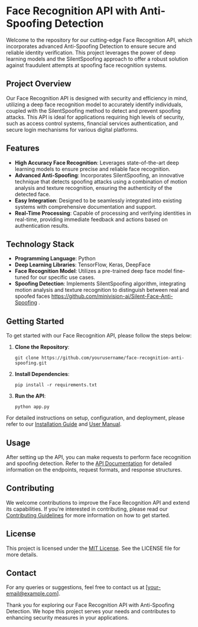 # Face Recognition API with Anti-Spoofing Detection

Welcome to the repository for our cutting-edge Face Recognition API, which incorporates advanced Anti-Spoofing Detection to ensure secure and reliable identity verification. This project leverages the power of deep learning models and the SilentSpoofing approach to offer a robust solution against fraudulent attempts at spoofing face recognition systems.

## Project Overview

Our Face Recognition API is designed with security and efficiency in mind, utilizing a deep face recognition model to accurately identify individuals, coupled with the SilentSpoofing method to detect and prevent spoofing attacks. This API is ideal for applications requiring high levels of security, such as access control systems, financial services authentication, and secure login mechanisms for various digital platforms.

## Features

- **High Accuracy Face Recognition**: Leverages state-of-the-art deep learning models to ensure precise and reliable face recognition.
- **Advanced Anti-Spoofing**: Incorporates SilentSpoofing, an innovative technique that detects spoofing attacks using a combination of motion analysis and texture recognition, ensuring the authenticity of the detected face.
- **Easy Integration**: Designed to be seamlessly integrated into existing systems with comprehensive documentation and support.
- **Real-Time Processing**: Capable of processing and verifying identities in real-time, providing immediate feedback and actions based on authentication results.

## Technology Stack

- **Programming Language**: Python
- **Deep Learning Libraries**: TensorFlow, Keras, DeepFace
- **Face Recognition Model**: Utilizes a pre-trained deep face model fine-tuned for our specific use cases.
- **Spoofing Detection**: Implements SilentSpoofing algorithm, integrating motion analysis and texture recognition to distinguish between real and spoofed faces https://github.com/minivision-ai/Silent-Face-Anti-Spoofing .

## Getting Started

To get started with our Face Recognition API, please follow the steps below:

1. **Clone the Repository**:
    ```
    git clone https://github.com/yourusername/face-recognition-anti-spoofing.git
    ```
2. **Install Dependencies**:
    ```
    pip install -r requirements.txt
    ```
3. **Run the API**:
    ```
    python app.py
    ```

For detailed instructions on setup, configuration, and deployment, please refer to our [Installation Guide](/docs/installation.md) and [User Manual](info.txt).

## Usage

After setting up the API, you can make requests to perform face recognition and spoofing detection. Refer to the [API Documentation](/info.txt) for detailed information on the endpoints, request formats, and response structures.

## Contributing

We welcome contributions to improve the Face Recognition API and extend its capabilities. If you're interested in contributing, please read our [Contributing Guidelines](/docs/contributing.md) for more information on how to get started.

## License

This project is licensed under the [MIT License](LICENSE). See the LICENSE file for more details.

## Contact

For any queries or suggestions, feel free to contact us at [your-email@example.com].

Thank you for exploring our Face Recognition API with Anti-Spoofing Detection. We hope this project serves your needs and contributes to enhancing security measures in your applications.
